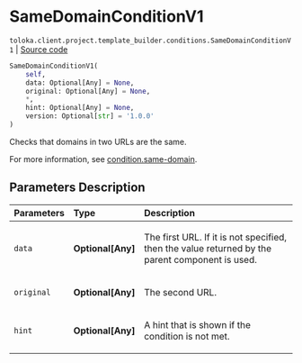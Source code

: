 # SameDomainConditionV1
`toloka.client.project.template_builder.conditions.SameDomainConditionV1` | [Source code](https://github.com/Toloka/toloka-kit/blob/v1.2.2/src/client/project/template_builder/conditions.py#L215)

```python
SameDomainConditionV1(
    self,
    data: Optional[Any] = None,
    original: Optional[Any] = None,
    *,
    hint: Optional[Any] = None,
    version: Optional[str] = '1.0.0'
)
```

Checks that domains in two URLs are the same.


For more information, see [condition.same-domain](https://toloka.ai/docs/template-builder/reference/condition.same-domain).

## Parameters Description

| Parameters | Type | Description |
| :----------| :----| :-----------|
`data`|**Optional\[Any\]**|<p>The first URL. If it is not specified, then the value returned by the parent component is used.</p>
`original`|**Optional\[Any\]**|<p>The second URL.</p>
`hint`|**Optional\[Any\]**|<p>A hint that is shown if the condition is not met.</p>
